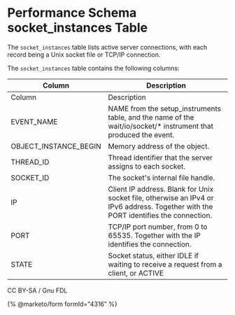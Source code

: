 
# Performance Schema socket_instances Table

The `socket_instances` table lists active server connections, with each record being a Unix socket file or TCP/IP connection.


The `socket_instances` table contains the following columns:



| Column | Description |
| --- | --- |
| Column | Description |
| EVENT_NAME | NAME from the setup_instruments table, and the name of the wait/io/socket/* instrument that produced the event. |
| OBJECT_INSTANCE_BEGIN | Memory address of the object. |
| THREAD_ID | Thread identifier that the server assigns to each socket. |
| SOCKET_ID | The socket's internal file handle. |
| IP | Client IP address. Blank for Unix socket file, otherwise an IPv4 or IPv6 address. Together with the PORT identifies the connection. |
| PORT | TCP/IP port number, from 0 to 65535. Together with the IP identifies the connection. |
| STATE | Socket status, either IDLE if waiting to receive a request from a client, or ACTIVE |




CC BY-SA / Gnu FDL


{% @marketo/form formId="4316" %}
